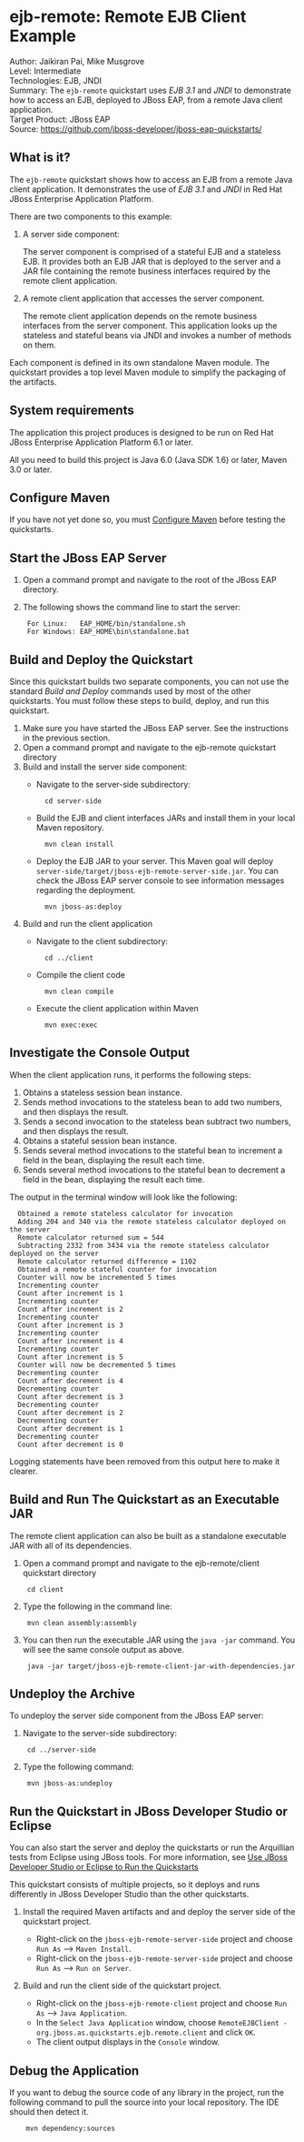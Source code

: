 ejb-remote: Remote EJB Client Example
=====================================
Author: Jaikiran Pai, Mike Musgrove  
Level: Intermediate  
Technologies: EJB, JNDI  
Summary: The `ejb-remote` quickstart uses *EJB 3.1* and *JNDI* to demonstrate how to access an EJB, deployed to JBoss EAP, from a remote Java client application.  
Target Product: JBoss EAP  
Source: <https://github.com/jboss-developer/jboss-eap-quickstarts/>  

What is it?
-----------

The `ejb-remote` quickstart shows how to access an EJB from a remote Java client application. It demonstrates the use of *EJB 3.1* and *JNDI* in Red Hat JBoss Enterprise Application Platform.

There are two components to this example: 

1. A server side component:

    The server component is comprised of a stateful EJB and a stateless EJB. It provides both an EJB JAR that is deployed to the server and a JAR file containing the remote business interfaces required by the remote client application.
2. A remote client application that accesses the server component. 

    The remote client application depends on the remote business interfaces from the server component. This application looks up the stateless and stateful beans via JNDI and invokes a number of methods on them.

Each component is defined in its own standalone Maven module. The quickstart provides a top level Maven module to simplify the packaging of the artifacts.


System requirements
-------------------

The application this project produces is designed to be run on Red Hat JBoss Enterprise Application Platform 6.1 or later. 

All you need to build this project is Java 6.0 (Java SDK 1.6) or later, Maven 3.0 or later.

 
Configure Maven
---------------

If you have not yet done so, you must [Configure Maven](https://github.com/jboss-developer/jboss-developer-shared-resources/blob/master/guides/CONFIGURE_MAVEN.md#configure-maven-to-build-and-deploy-the-quickstarts) before testing the quickstarts.


Start the JBoss EAP Server
-------------------------

1. Open a command prompt and navigate to the root of the JBoss EAP directory.
2. The following shows the command line to start the server:

        For Linux:   EAP_HOME/bin/standalone.sh
        For Windows: EAP_HOME\bin\standalone.bat


Build and Deploy the Quickstart
-------------------------

Since this quickstart builds two separate components, you can not use the standard *Build and Deploy* commands used by most of the other quickstarts. You must follow these steps to build, deploy, and run this quickstart.

1. Make sure you have started the JBoss EAP server. See the instructions in the previous section.
2. Open a command prompt and navigate to the ejb-remote quickstart directory
3. Build and install the server side component:
    * Navigate to the server-side subdirectory:

            cd server-side
    * Build the EJB and client interfaces JARs and install them in your local Maven repository.

            mvn clean install        
    * Deploy the EJB JAR to your server. This Maven goal will deploy `server-side/target/jboss-ejb-remote-server-side.jar`. You can check the JBoss EAP server console to see information messages regarding the deployment.

            mvn jboss-as:deploy
4. Build and run the client application
    * Navigate to the client subdirectory:

            cd ../client
    * Compile the client code

            mvn clean compile
    * Execute the client application within Maven

            mvn exec:exec


Investigate the Console Output
-------------------------

When the client application runs, it performs the following steps:

1. Obtains a stateless session bean instance.
2. Sends method invocations to the stateless bean to add two numbers, and then displays the result.
3. Sends a second invocation to the stateless bean subtract two numbers, and then displays the result.
4. Obtains a stateful session bean instance.
5. Sends several method invocations to the stateful bean to increment a field in the bean, displaying the result each time.
6. Sends several method invocations to the stateful bean to decrement a field in the bean, displaying the result each time.

The output in the terminal window  will look like the following:

      Obtained a remote stateless calculator for invocation
      Adding 204 and 340 via the remote stateless calculator deployed on the server
      Remote calculator returned sum = 544
      Subtracting 2332 from 3434 via the remote stateless calculator deployed on the server
      Remote calculator returned difference = 1102
      Obtained a remote stateful counter for invocation
      Counter will now be incremented 5 times
      Incrementing counter
      Count after increment is 1
      Incrementing counter
      Count after increment is 2
      Incrementing counter
      Count after increment is 3
      Incrementing counter
      Count after increment is 4
      Incrementing counter
      Count after increment is 5
      Counter will now be decremented 5 times
      Decrementing counter
      Count after decrement is 4
      Decrementing counter
      Count after decrement is 3
      Decrementing counter
      Count after decrement is 2
      Decrementing counter
      Count after decrement is 1
      Decrementing counter
      Count after decrement is 0

Logging statements have been removed from this output here to make it clearer.


Build and Run The Quickstart as an Executable JAR
-------------------------

The remote client application can also be built as a standalone executable JAR with all of its dependencies.

1. Open a command prompt and navigate to the ejb-remote/client quickstart directory

        cd client
2. Type the following in the command line:

        mvn clean assembly:assembly
      
4. You can then run the executable JAR using the `java -jar` command. You will see the same console output as above.
      
        java -jar target/jboss-ejb-remote-client-jar-with-dependencies.jar 


Undeploy the Archive
--------------------

To undeploy the server side component from the JBoss EAP server:

1. Navigate to the server-side subdirectory:

        cd ../server-side
2. Type the following command:

        mvn jboss-as:undeploy



Run the Quickstart in JBoss Developer Studio or Eclipse
-------------------------------------
You can also start the server and deploy the quickstarts or run the Arquillian tests from Eclipse using JBoss tools. For more information, see [Use JBoss Developer Studio or Eclipse to Run the Quickstarts](https://github.com/jboss-developer/jboss-developer-shared-resources/blob/master/guides/USE_JBDS.md#use-jboss-developer-studio-or-eclipse-to-run-the-quickstarts) 


This quickstart consists of multiple projects, so it deploys and runs differently in JBoss Developer Studio than the other quickstarts.

1. Install the required Maven artifacts and and deploy the server side of the quickstart project.
   * Right-click on the `jboss-ejb-remote-server-side` project and choose `Run As` --> `Maven Install`.
   * Right-click on the `jboss-ejb-remote-server-side` project and choose `Run As` --> `Run on Server`.

2. Build and run the client side of the quickstart project.
   * Right-click on the `jboss-ejb-remote-client` project and choose `Run As` --> `Java Application`. 
   * In the `Select Java Application` window, choose `RemoteEJBClient - org.jboss.as.quickstarts.ejb.remote.client` and click `OK`.
   * The client output displays in the `Console` window.


Debug the Application
------------------------------------

If you want to debug the source code of any library in the project, run the following command to pull the source into your local repository. The IDE should then detect it.

        mvn dependency:sources

